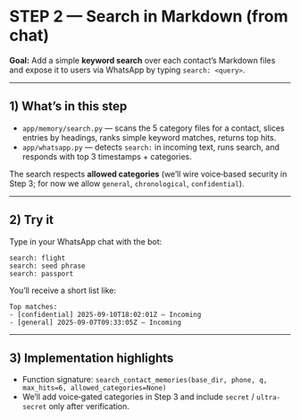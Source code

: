 # STEP 2 — Search in Markdown (from chat)

**Goal:** Add a simple **keyword search** over each contact’s Markdown files and expose it to users via WhatsApp by typing `search: <query>`.

---

## 1) What’s in this step

- `app/memory/search.py` — scans the 5 category files for a contact, slices entries by headings, ranks simple keyword matches, returns top hits.
- `app/whatsapp.py` — detects `search:` in incoming text, runs search, and responds with top 3 timestamps + categories.

The search respects **allowed categories** (we’ll wire voice‑based security in Step 3; for now we allow `general`, `chronological`, `confidential`).

---

## 2) Try it

Type in your WhatsApp chat with the bot:

```
search: flight
search: seed phrase
search: passport
```

You’ll receive a short list like:

```
Top matches:
- [confidential] 2025-09-10T18:02:01Z — Incoming
- [general] 2025-09-07T09:33:05Z — Incoming
```

---

## 3) Implementation highlights

- Function signature: `search_contact_memories(base_dir, phone, q, max_hits=6, allowed_categories=None)`
- We’ll add voice‑gated categories in Step 3 and include `secret` / `ultra-secret` only after verification.

